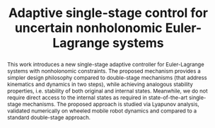 ---
layout: project-page-new
title: "Adaptive single-stage control for uncertain nonholonomic Euler-Lagrange systems"
authors:
  - name: Tian Tao
    sup: 1
  - name: Spandan Roy
    sup: 2
  - name: Simone Baldi
    sup: 3
affiliations:
  - name: Delft University of Technology (TU Delft), Netherlands
    link: #
    sup: 1
  - name: Robotics Research Center, IIIT Hyderabad
    link: https://robotics.iiit.ac.in
    sup: 2
  - name: School of Mathematics Southeast University, Nanjing, China
    link: #
    sup: 3
permalink: /publications/2022/Tian_Adaptive-single-stage/
abstract: "This work introduces a new single-stage adaptive controller for Euler-Lagrange systems with nonholonomic constraints. The proposed mechanism provides a simpler design philosophy compared to double-stage mechanisms (that address kinematics and dynamics in two steps), while achieving analogous stability properties, i.e. stability of both original and internal states. Meanwhile, we do not require direct access to
the internal states as required in state-of-the-art single-stage 
mechanisms. The proposed approach is studied via Lyapunov analysis, validated numerically on wheeled mobile robot dynamics and compared to a standard double-stage approach."
paper: https://ieeexplore.ieee.org/document/9993015
#code: https://github.com/sudarshan-s-harithas/CCO-VOXEL 
#supplement: https://iiitaphyd-my.sharepoint.com/personal/avneesh_mishra_research_iiit_ac_in/Documents/Forms/All.aspx?RootFolder=%2Fpersonal%2Favneesh%5Fmishra%5Fresearch%5Fiiit%5Fac%5Fin%2FDocuments%2FRRC%2FOpposing%20View%20Loop%20Closure%2FE2CNN%2FPresented%20Material%2FReF%20Paper&FolderCTID=0x012000A1AB309DA2EB7542856220193D0C0808
#video: https://robotics.iiit.ac.in/publications/2020/deep-mpc-for-visual-servoing/video.mp4
#iframe: https://www.youtube.com/embed/qNAqAlb7m3E # https://www.youtube.com/embed/jhjskX4FQwA

---